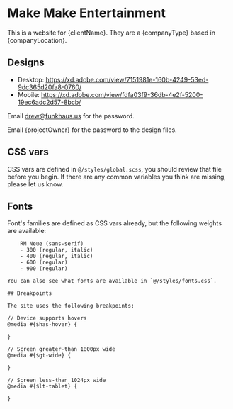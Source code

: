 # Make Make Entertainment

This is a website for {clientName}. They are a {companyType} based in {companyLocation}.

## Designs

-   Desktop: https://xd.adobe.com/view/7151981e-160b-4249-53ed-9dc365d20fa8-0760/
-   Mobile: https://xd.adobe.com/view/fdfa03f9-36db-4e2f-5200-19ec6adc2d57-8bcb/

Email drew@funkhaus.us for the password.

Email {projectOwner} for the password to the design files.

## CSS vars

CSS vars are defined in `@/styles/global.scss`, you should review that file before you begin. If there are any common variables you think are missing, please let us know.

## Fonts

Font's families are defined as CSS vars already, but the following weights are available:

```
    RM Neue (sans-serif)
    - 300 (regular, italic)
    - 400 (regular, italic)
    - 600 (regular)
    - 900 (regular)

You can also see what fonts are available in `@/styles/fonts.css`.

## Breakpoints

The site uses the following breakpoints:

```
    // Device supports hovers
    @media #{$has-hover} {

    }

    // Screen greater-than 1800px wide
    @media #{$gt-wide} {

    }

    // Screen less-than 1024px wide
    @media #{$lt-tablet} {

    }
```
